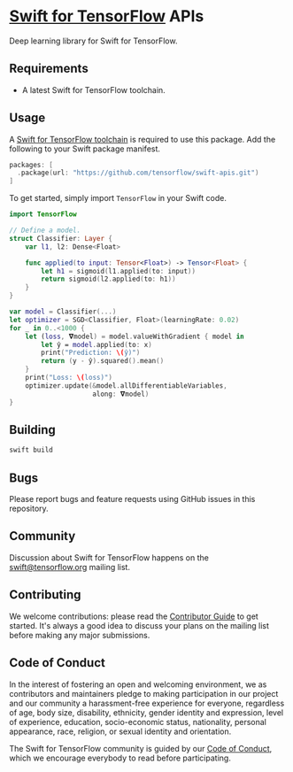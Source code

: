 # [Swift for TensorFlow](https://github.com/tensorflow/swift) APIs

Deep learning library for Swift for TensorFlow.

## Requirements

* A latest Swift for TensorFlow toolchain.

## Usage

A [Swift for TensorFlow toolchain](https://github.com/tensorflow/swift/blob/master/Installation.md)
is required to use this package. Add the following to your Swift package manifest.

```swift
packages: [
  .package(url: "https://github.com/tensorflow/swift-apis.git")
]
```

To get started, simply import `TensorFlow` in your Swift code.

```swift
import TensorFlow

// Define a model.
struct Classifier: Layer {
    var l1, l2: Dense<Float>

    func applied(to input: Tensor<Float>) -> Tensor<Float> {
        let h1 = sigmoid(l1.applied(to: input))
        return sigmoid(l2.applied(to: h1))
    }
}

var model = Classifier(...)
let optimizer = SGD<Classifier, Float>(learningRate: 0.02)
for _ in 0..<1000 {
    let (loss, 𝛁model) = model.valueWithGradient { model in
        let ŷ = model.applied(to: x)
        print("Prediction: \(ŷ)")
        return (y - ŷ).squared().mean()
    }
    print("Loss: \(loss)")
    optimizer.update(&model.allDifferentiableVariables,
                     along: 𝛁model)
}
```

## Building

```bash
swift build
```

## Bugs

Please report bugs and feature requests using GitHub issues in this repository.

## Community

Discussion about Swift for TensorFlow happens on the
[swift@tensorflow.org](https://groups.google.com/a/tensorflow.org/d/forum/swift)
mailing list.

## Contributing

We welcome contributions: please read the [Contributor Guide](CONTRIBUTING.md)
to get started. It's always a good idea to discuss your plans on the mailing
list before making any major submissions.

## Code of Conduct

In the interest of fostering an open and welcoming environment, we as
contributors and maintainers pledge to making participation in our project and
our community a harassment-free experience for everyone, regardless of age, body
size, disability, ethnicity, gender identity and expression, level of
experience, education, socio-economic status, nationality, personal appearance,
race, religion, or sexual identity and orientation.

The Swift for TensorFlow community is guided by our [Code of
Conduct](CODE_OF_CONDUCT.md), which we encourage everybody to read before
participating.
